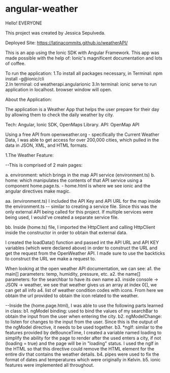 # angular-weather
Hello! EVERYONE

This project was created by Jessica Sepulveda.

Deployed Site: https://latinacommits.github.io/weatherAPI/

This is an app using the Ionic SDK with Angular Framework. 
This app was made possible with the help of: Ionic's magnificent documentation and lots of coffee.


To run the application: 
1.To install all packages necessary, in Terminal:  npm install -g@ionic/cli  
2.In terminal: cd weatherapi.angularionic
3.In terminal: ionic serve    to run application in localhost. browser window will open. 

About the Application: 

The application is a Weather App that helps the user prepare for their day by allowing them to 
check the daily weather by city. 

Tech: Angular, Ionic SDK, OpenMaps Library.
API: OpenMap API

Using a free API from openweather.org - specifically the Current Weather Data, 
I was able to get access for over 200,000 cities, which pulled in the data in JSON, XML, and HTML formats. 

1.The Weather Feature: 

--This is comprised of 2 main pages:

a. environment: which brings in the map API service (environment.ts) 
b. home: which manipulates the contents of that API service using a component home.page.ts.
        - home.html is where we see ionic and the angular directives make magic.

aa. (environment.ts) I included the API Key and API URL for the map inside the environment.ts -- similar to creating a service file. Since this was the only external API being called for this project. If multiple services were being used, I would've created a separate service file. 

bb. Inside (home.ts) file, I imported the HttpClient and calling HttpClient inside the constructor in order to obtain that external data.

I created the loadData() function and passed int the API URL and API KEY variables (which were declared above) in order to construct the URL and get the request from the OpenWeather API. I made sure to use the backticks to construct the URL we make a request to. 

When looking at the open weather API documentation, we can see: 
a1. the main[] parameters: temp, humidity, pressure, etc.
a2. the name[] parameters: for the searchbar to have its own name
a3. inside console -> JSON -> weather, we see that weather gives us an array at index 0[],  we can get all info
a4. list of weather condition codes with icons. From here we obtain the url provided to obtain the icon related to the weather. 

--Inside the (home.page.html), I was able to use the following parts learned in class: 
b1. ngModel binding: used to bind the values of my searchBar to obtain the input from the user when entering the city. 
b2. ngModelChange: to listen for changes to the input from the user. Since this is the output of the ngModel directive, it needs to be used together. 
b3. *ngIf: similar to the features provided by deBounceTime, I created a variable named loading to simplify the ability for the page to render after the used enters a city, if not (loading = true) and the page will be in "loading" status. 
    I used the ngIf in the HTML so that this directive could remove the HTML element for the entire div that contains the weather details. 
b4. pipes were used to fix the format of dates and temperatures which were originally in Kelvin. 
b5. ionic features were implemented all throughout. 





